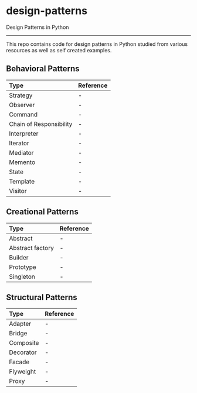 # design-patterns
Design Patterns in Python

***

This repo contains code for design patterns in Python studied from various resources as well as self created examples.


## Behavioral Patterns
| Type                    |   Reference     |
| :---------------------- | :-------------- |
| Strategy                |        -        |
| Observer                |        -        |
| Command                 |        -        |
| Chain of Responsibility |        -        |
| Interpreter             |        -        |
| Iterator                |        -        |
| Mediator                |        -        |
| Memento                 |        -        |
| State                   |        -        |
| Template                |        -        |
| Visitor                 |        -        |


## Creational Patterns
| Type              | Reference       |
| :---------------- | :-------------- |
| Abstract          |        -        |
| Abstract factory  |        -        |
| Builder           |        -        |
| Prototype         |        -        |
| Singleton         |        -        |


## Structural Patterns
| Type         | Reference      |
| :----------- | :------------- |
| Adapter      |        -       |
| Bridge       |        -       |
| Composite    |        -       |
| Decorator    |        -       |
| Facade       |        -       |
| Flyweight    |        -       |
| Proxy        |        -       |
